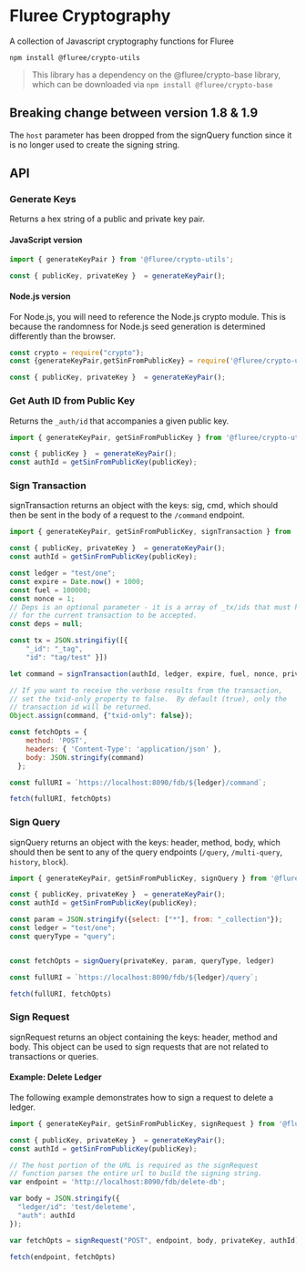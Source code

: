 # Fluree Cryptography 

A collection of Javascript cryptography functions for Fluree

```
npm install @fluree/crypto-utils
```

>This library has a dependency on the @fluree/crypto-base library, which can be downloaded via `npm install @fluree/crypto-base`

## Breaking change between version 1.8 & 1.9
The `host` parameter has been dropped from the signQuery function since it is no longer used to create the signing string.

## API

### Generate Keys

Returns a hex string of a public and private key pair. 

#### JavaScript version
```javascript
import { generateKeyPair } from '@fluree/crypto-utils';

const { publicKey, privateKey }  = generateKeyPair();
```

#### Node.js version
For Node.js, you will need to reference the Node.js crypto module.
This is because the randomness for Node.js seed generation is 
determined differently than the browser.

```javascript
const crypto = require("crypto");
const {generateKeyPair,getSinFromPublicKey} = require('@fluree/crypto-utils');

const { publicKey, privateKey }  = generateKeyPair();
```

### Get Auth ID from Public Key

Returns the `_auth/id` that accompanies a given public key. 

```javascript
import { generateKeyPair, getSinFromPublicKey } from '@fluree/crypto-utils';

const { publicKey }  = generateKeyPair();
const authId = getSinFromPublicKey(publicKey);

```

### Sign Transaction

signTransaction returns an object with the keys: sig, cmd, which should then be sent in the body of a request to the `/command` endpoint. 

```javascript
import { generateKeyPair, getSinFromPublicKey, signTransaction } from '@fluree/crypto-utils';

const { publicKey, privateKey }  = generateKeyPair();
const authId = getSinFromPublicKey(publicKey);

const ledger = "test/one";
const expire = Date.now() + 1000;
const fuel = 100000;
const nonce = 1; 
// Deps is an optional parameter - it is a array of _tx/ids that must have succeeded
// for the current transaction to be accepted.
const deps = null; 

const tx = JSON.stringifiy([{
    "_id": "_tag",
    "id": "tag/test" }])

let command = signTransaction(authId, ledger, expire, fuel, nonce, privateKey, tx, deps)

// If you want to receive the verbose results from the transaction, 
// set the txid-only property to false.  By default (true), only the
// transaction id will be returned.
Object.assign(command, {"txid-only": false});

const fetchOpts = {
    method: 'POST',
    headers: { 'Content-Type': 'application/json' },
    body: JSON.stringify(command)
  };

const fullURI = `https://localhost:8090/fdb/${ledger}/command`;

fetch(fullURI, fetchOpts)
```

### Sign Query

signQuery returns an object with the keys: header, method, body, which should then be sent to any of the query endpoints (`/query`, `/multi-query`, `history`, `block`).

```javascript
import { generateKeyPair, getSinFromPublicKey, signQuery } from '@fluree/crypto-utils';

const { publicKey, privateKey }  = generateKeyPair();
const authId = getSinFromPublicKey(publicKey);

const param = JSON.stringify({select: ["*"], from: "_collection"});
const ledger = "test/one";
const queryType = "query";


const fetchOpts = signQuery(privateKey, param, queryType, ledger)

const fullURI = `https://localhost:8090/fdb/${ledger}/query`;

fetch(fullURI, fetchOpts)
```

### Sign Request

signRequest returns an object containing the keys: header, method and body. This object can be used to sign requests that are not related to transactions or queries.

#### Example: Delete Ledger
The following example demonstrates how to sign a request to delete a ledger.

```javascript
import { generateKeyPair, getSinFromPublicKey, signRequest } from '@fluree/crypto-utils';

const { publicKey, privateKey }  = generateKeyPair();
const authId = getSinFromPublicKey(publicKey);

// The host portion of the URL is required as the signRequest 
// function parses the entire url to build the signing string.
var endpoint = 'http://localhost:8090/fdb/delete-db';

var body = JSON.stringify({
  "ledger/id": 'test/deleteme',
  "auth": authId
});

var fetchOpts = signRequest("POST", endpoint, body, privateKey, authId);

fetch(endpoint, fetchOpts)
```
